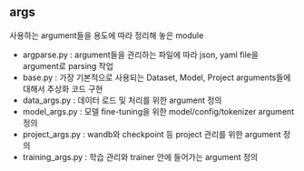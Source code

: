 ## args

사용하는 argument들을 용도에 따라 정리해 놓은 module

- argparse.py : argument들을 관리하는 파일에 따라 json, yaml file을 argument로 parsing 작업
- base.py : 가장 기본적으로 사용되는 Dataset, Model, Project arguments들에 대해서 추상화 코드 구현
- data_args.py : 데이터 로드 및 처리를 위한 argument 정의
- model_args.py : 모델 fine-tuning을 위한 model/config/tokenizer argument 정의
- project_args.py : wandb와 checkpoint 등 project 관리를 위한 argument 정의
- training_args.py : 학습 관리와 trainer 안에 들어가는 argument 정의